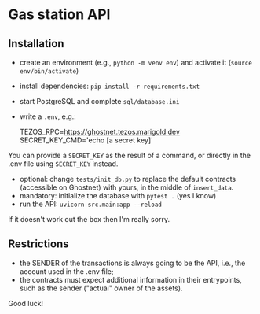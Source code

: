 # Gas station API

## Installation
- create an environment (e.g., `python -m venv env`) and activate it (`source env/bin/activate`)
- install dependencies: `pip install -r requirements.txt`
- start PostgreSQL and complete `sql/database.ini`
- write a `.env`, e.g.:

    TEZOS_RPC=https://ghostnet.tezos.marigold.dev
    SECRET_KEY_CMD='echo [a secret key]'

You can provide a `SECRET_KEY` as the result of a command, or directly in the .env file using
`SECRET_KEY` instead.

- optional: change `tests/init_db.py` to replace the default contracts (accessible on Ghostnet) with
  yours, in the middle of `insert_data`.
- mandatory: initialize the database with `pytest .` (yes I know)
- run the API: `uvicorn src.main:app --reload`

If it doesn't work out the box then I'm really sorry.

## Restrictions

- the SENDER of the transactions is always going to be the API, i.e., the account used in the .env
  file;
- the contracts must expect additional information in their entrypoints, such as the sender
  ("actual" owner of the assets).

Good luck!
